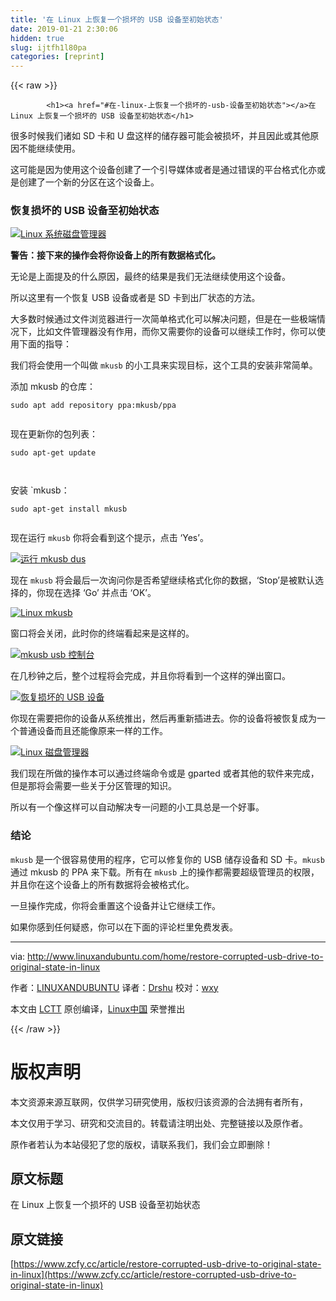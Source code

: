 ```yaml
---
title: '在 Linux 上恢复一个损坏的 USB 设备至初始状态' 
date: 2019-01-21 2:30:06
hidden: true
slug: ijtfh1l80pa
categories: [reprint]
---
```


{{< raw >}}

            <h1><a href="#在-linux-上恢复一个损坏的-usb-设备至初始状态"></a>在 Linux 上恢复一个损坏的 USB 设备至初始状态</h1>
<p>很多时候我们诸如 SD 卡和 U 盘这样的储存器可能会被损坏，并且因此或其他原因不能继续使用。</p>
<p>这可能是因为使用这个设备创建了一个引导媒体或者是通过错误的平台格式化亦或是创建了一个新的分区在这个设备上。</p>
<h3><a href="#恢复损坏的-usb-设备至初始状态"></a>恢复损坏的 USB 设备至初始状态</h3>
<p><a href="http://www.linuxandubuntu.com/uploads/2/1/1/5/21152474/edited/usb.png"><img src="https://p0.ssl.qhimg.com/t017b64a9f7f9e77069.png" alt="Linux 系统磁盘管理器"></a></p>
<p><strong>警告：接下来的操作会将你设备上的所有数据格式化。</strong></p>
<p>无论是上面提及的什么原因，最终的结果是我们无法继续使用这个设备。</p>
<p>所以这里有一个恢复 USB 设备或者是 SD 卡到出厂状态的方法。</p>
<p>大多数时候通过文件浏览器进行一次简单格式化可以解决问题，但是在一些极端情况下，比如文件管理器没有作用，而你又需要你的设备可以继续工作时，你可以使用下面的指导：</p>
<p>我们将会使用一个叫做 <code>mkusb</code> 的小工具来实现目标，这个工具的安装非常简单。</p>
<p>添加 mkusb 的仓库：</p>
<pre><code class="hljs dockerfile">sudo apt <span class="hljs-keyword">add</span><span class="bash"> repository ppa:mkusb/ppa
</span>
</code></pre><p>现在更新你的包列表：</p>
<pre><code class="hljs q">sudo apt-<span class="hljs-built_in">get</span> <span class="hljs-keyword">update</span>

</code></pre><p>安装 `mkusb：</p>
<pre><code class="hljs routeros">sudo apt-<span class="hljs-builtin-name">get</span> install mkusb

</code></pre><p>现在运行 <code>mkusb</code> 你将会看到这个提示，点击 ‘Yes’。</p>
<p><a href="http://www.linuxandubuntu.com/uploads/2/1/1/5/21152474/edited/run-mkusb.png"><img src="https://p0.ssl.qhimg.com/t0125ca8f34f5ae4654.png" alt="运行 mkusb dus"></a></p>
<p>现在 <code>mkusb</code> 将会最后一次询问你是否希望继续格式化你的数据，‘Stop’是被默认选择的，你现在选择 ‘Go’ 并点击 ‘OK’。</p>
<p><a href="http://www.linuxandubuntu.com/uploads/2/1/1/5/21152474/edited/final-checkpoint_1.png"><img src="https://p0.ssl.qhimg.com/t0141078e3d82481b56.png" alt="Linux mkusb"></a></p>
<p>窗口将会关闭，此时你的终端看起来是这样的。</p>
<p><a href="http://www.linuxandubuntu.com/uploads/2/1/1/5/21152474/edited/mkusb.png"><img src="https://p0.ssl.qhimg.com/t01727542447b956e4f.png" alt="mkusb usb 控制台"></a></p>
<p>在几秒钟之后，整个过程将会完成，并且你将看到一个这样的弹出窗口。</p>
<p><a href="http://www.linuxandubuntu.com/uploads/2/1/1/5/21152474/edited/usb_1.png"><img src="https://p0.ssl.qhimg.com/t01b10ced0b7e92f1ca.png" alt="恢复损坏的 USB 设备"></a></p>
<p>你现在需要把你的设备从系统推出，然后再重新插进去。你的设备将被恢复成为一个普通设备而且还能像原来一样的工作。</p>
<p><a href="http://www.linuxandubuntu.com/uploads/2/1/1/5/21152474/edited/usb_2.png"><img src="https://p0.ssl.qhimg.com/t01bd8266af0fd6bbff.png" alt="Linux 磁盘管理器"></a></p>
<p>我们现在所做的操作本可以通过终端命令或是 gparted 或者其他的软件来完成，但是那将会需要一些关于分区管理的知识。</p>
<p>所以有一个像这样可以自动解决专一问题的小工具总是一个好事。</p>
<h3><a href="#结论"></a>结论</h3>
<p><code>mkusb</code> 是一个很容易使用的程序，它可以修复你的 USB 储存设备和 SD 卡。<code>mkusb</code> 通过 mkusb 的 PPA 来下载。所有在 <code>mkusb</code> 上的操作都需要超级管理员的权限，并且你在这个设备上的所有数据将会被格式化。</p>
<p>一旦操作完成，你将会重置这个设备并让它继续工作。</p>
<p>如果你感到任何疑惑，你可以在下面的评论栏里免费发表。</p>
<hr>
<p>via: <a href="http://www.linuxandubuntu.com/home/restore-corrupted-usb-drive-to-original-state-in-linux">http://www.linuxandubuntu.com/home/restore-corrupted-usb-drive-to-original-state-in-linux</a></p>
<p>作者：<a href="http://www.linuxandubuntu.com">LINUXANDUBUNTU</a> 译者：<a href="https://github.com/Drshu">Drshu</a> 校对：<a href="https://github.com/wxy">wxy</a></p>
<p>本文由 <a href="https://github.com/LCTT/TranslateProject">LCTT</a> 原创编译，<a href="https://linux.cn/">Linux中国</a> 荣誉推出</p>

          
{{< /raw >}}

# 版权声明
本文资源来源互联网，仅供学习研究使用，版权归该资源的合法拥有者所有，

本文仅用于学习、研究和交流目的。转载请注明出处、完整链接以及原作者。

原作者若认为本站侵犯了您的版权，请联系我们，我们会立即删除！

## 原文标题
在 Linux 上恢复一个损坏的 USB 设备至初始状态

## 原文链接
[https://www.zcfy.cc/article/restore-corrupted-usb-drive-to-original-state-in-linux](https://www.zcfy.cc/article/restore-corrupted-usb-drive-to-original-state-in-linux)

